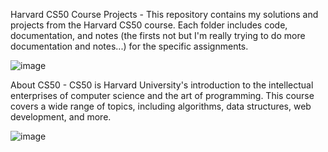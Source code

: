 Harvard CS50 Course Projects - This repository contains my solutions and projects from the Harvard CS50 course. Each folder includes code, documentation, and notes (the firsts not but I'm really trying to do more documentation and notes...) for the specific assignments.

![image](https://github.com/user-attachments/assets/ee624988-4c56-451e-ac1f-3db8186e0276)

About CS50 - CS50 is Harvard University's introduction to the intellectual enterprises of computer science and the art of programming. This course covers a wide range of topics, including algorithms, data structures, web development, and more.

![image](https://github.com/user-attachments/assets/72fe6b40-83ec-4f65-90e4-f3fb1350890f)
